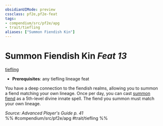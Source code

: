 ```yaml
---
obsidianUIMode: preview
cssclass: pf2e,pf2e-feat
tags:
- compendium/src/pf2e/apg
- trait/tiefling
aliases: ["Summon Fiendish Kin"]
---
```

# Summon Fiendish Kin  *Feat 13*  
[tiefling](rules/traits/tiefling-b1.md)  

- **Prerequisites**: any tiefling lineage feat

You have a deep connection to the fiendish realms, allowing you to summon a fiend matching your own lineage. Once per day, you can cast [summon fiend](compendium/spells/summon-fiend.md) as a 5th-level divine innate spell. The fiend you summon must match your own lineage.

*Source: Advanced Player's Guide p. 41*  
%% #compendium/src/pf2e/apg #trait/tiefling %%